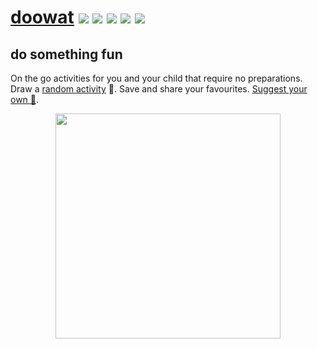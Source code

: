 # [doowat](https://doowat.net) [![](https://img.shields.io/github/workflow/status/doowat/doowat.github.io/Publish/build?logo=github&style=flat-square)](https://github.com/doowat/doowat.github.io/actions?query=workflow%3APublish+branch%3Abuild) [![](https://img.shields.io/github/workflow/status/doowat/doowat.github.io/Publish/master?label=pages&logo=github&style=flat-square)](https://github.com/doowat/doowat.github.io/actions?query=workflow%3APublish+branch%3Amaster) ![](https://img.shields.io/github/commit-activity/w/doowat/doowat.github.io?style=flat-square) ![](https://img.shields.io/uptimerobot/ratio/7/m783966646-c77ee5ccd11a66fe751807af?style=flat-square) ![](https://img.shields.io/github/contributors/doowat/doowat.github.io?style=flat-square)
## do something fun

On the go activities for you and your child that require no preparations. Draw a [random activity](https://doowat.net/en/) 🤪. Save and share your favourites. [Suggest your own 🤩](https://github.com/doowat/doowat.github.io/issues/new/choose).

<p align="center">
  <a href="https://doowat.net/en/"><img src="https://user-images.githubusercontent.com/516342/75481509-d4a3b680-59ab-11ea-8262-a76554aff322.png" width="360"></a>
</p>
